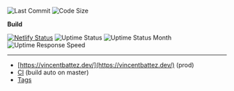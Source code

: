 
![Last Commit](https://img.shields.io/github/last-commit/vincentbattez/vincentbattez)
![Code Size](https://img.shields.io/github/languages/code-size/vincentbattez/vincentbattez)

**Build**

[![Netlify Status](https://api.netlify.com/api/v1/badges/bc06f6dd-3011-4c4e-a1b7-6add963dfef1/deploy-status)](https://app.netlify.com/sites/vincentbattez/deploys)
![Uptime Status](https://badgen.net/uptime-robot/status/m790721858-eeda30cce5a3a6833e3e3d2f)
![Uptime Status Month](https://badgen.net//uptime-robot/month/m790721858-eeda30cce5a3a6833e3e3d2f)
![Uptime Response Speed](https://badgen.net/uptime-robot/response/m790721858-eeda30cce5a3a6833e3e3d2f)

---

- [https://vincentbattez.dev/](https://vincentbattez.dev/) (prod)
- [CI](https://app.netlify.com/sites/vincentbattez/overview) (build auto on master)
- [Tags](https://docs.google.com/spreadsheets/d/1AUsA_Dg476R64JZ3F6GNqPkebhXWa903lKM5EPpdQrY/edit#gid=1386834576) 
